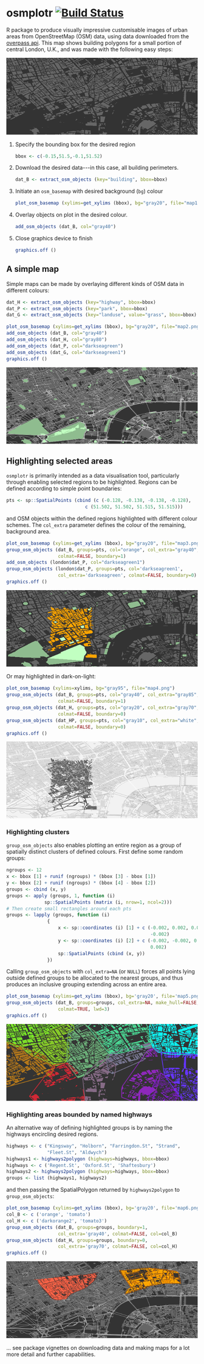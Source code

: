 osmplotr [![Build Status](https://travis-ci.org/mpadge/osmplotr.svg?branch=master)](https://travis-ci.org/mpadge/osmplotr)
==========================================================================================================================

R package to produce visually impressive customisable images of urban areas from OpenStreetMap (OSM) data, using data downloaded from the [overpass api](http://overpass-api.de/). This map shows building polygons for a small portion of central London, U.K., and was made with the following easy steps:

![map1](./figure/map1.png)

1.  Specify the bounding box for the desired region

    ``` r
    bbox <- c(-0.15,51.5,-0.1,51.52) 
    ```

2.  Download the desired data---in this case, all building perimeters.

    ``` r
    dat_B <- extract_osm_objects (key="building", bbox=bbox)
    ```

3.  Initiate an `osm_basemap` with desired background (`bg`) colour

    ``` r
    plot_osm_basemap (xylims=get_xylims (bbox), bg="gray20", file="map1.png")
    ```

4.  Overlay objects on plot in the desired colour.

    ``` r
    add_osm_objects (dat_B, col="gray40")
    ```

5.  Close graphics device to finish

    ``` r
    graphics.off ()
    ```

A simple map
------------

Simple maps can be made by overlaying different kinds of OSM data in different colours:

``` r
dat_H <- extract_osm_objects (key="highway", bbox=bbox)
dat_P <- extract_osm_objects (key="park", bbox=bbox)
dat_G <- extract_osm_objects (key="landuse", value="grass", bbox=bbox)
```

``` r
plot_osm_basemap (xylims=get_xylims (bbox), bg="gray20", file="map2.png")
add_osm_objects (dat_B, col="gray40")
add_osm_objects (dat_H, col="gray80")
add_osm_objects (dat_P, col="darkseagreen")
add_osm_objects (dat_G, col="darkseagreen1")
graphics.off ()
```

![map2](./figure/map2.png)

Highlighting selected areas
---------------------------

`osmplotr` is primarily intended as a data visualisation tool, particularly through enabling selected regions to be highlighted. Regions can be defined according to simple point boundaries:

``` r
pts <- sp::SpatialPoints (cbind (c (-0.128, -0.138, -0.138, -0.128),
                             c (51.502, 51.502, 51.515, 51.515)))
```

and OSM objects within the defined regions highlighted with different colour schemes. The `col_extra` parameter defines the colour of the remaining, background area.

``` r
plot_osm_basemap (xylims=get_xylims (bbox), bg="gray20", file="map3.png")
group_osm_objects (dat_B, groups=pts, col="orange", col_extra="gray40", 
                   colmat=FALSE, boundary=1)
add_osm_objects (london$dat_P, col="darkseagreen1")
group_osm_objects (london$dat_P, groups=pts, col='darkseagreen1',
                   col_extra='darkseagreen', colmat=FALSE, boundary=0)
graphics.off ()
```

![map3](./figure/map3.png)

Or may highlighted in dark-on-light:

``` r
plot_osm_basemap (xylims=xylims, bg="gray95", file="map4.png")
group_osm_objects (dat_B, groups=pts, col="gray40", col_extra="gray85",
                   colmat=FALSE, boundary=1)
group_osm_objects (dat_H, groups=pts, col="gray20", col_extra="gray70",
                   colmat=FALSE, boundary=0)
group_osm_objects (dat_HP, groups=pts, col="gray10", col_extra="white",
                   colmat=FALSE, boundary=0)
graphics.off ()
```

![map4](./figure/map4.png)

### Highlighting clusters

`group_osm_objects` also enables plotting an entire region as a group of spatially distinct clusters of defined colours. First define some random groups:

``` r
ngroups <- 12
x <- bbox [1] + runif (ngroups) * (bbox [3] - bbox [1])
y <- bbox [2] + runif (ngroups) * (bbox [4] - bbox [2])
groups <- cbind (x, y)
groups <- apply (groups, 1, function (i) 
              sp::SpatialPoints (matrix (i, nrow=1, ncol=2)))
# Then create small rectangles around each pts
groups <- lapply (groups, function (i)
               {
                   x <- sp::coordinates (i) [1] + c (-0.002, 0.002, 0.002,
                                                     -0.002)
                   y <- sp::coordinates (i) [2] + c (-0.002, -0.002, 0.002,
                                                     0.002)
                   sp::SpatialPoints (cbind (x, y))
               })
```

Calling `group_osm_objects` with `col_extra=NA` (or `NULL`) forces all points lying outside defined groups to be allocated to the nearest groups, and thus produces an inclusive grouping extending across an entire area.

``` r
plot_osm_basemap (xylims=get_xylims (bbox), bg='gray20', file='map5.png')
group_osm_objects (dat_B, groups=groups, col_extra=NA, make_hull=FALSE,
                   colmat=TRUE, lwd=3)
graphics.off ()
```

![map5](./figure/map5.png)

### Highlighting areas bounded by named highways

An alternative way of defining highlighted groups is by naming the highways encircling desired regions.

``` r
highways <- c ("Kingsway", "Holborn", "Farringdon.St", "Strand",
               "Fleet.St", "Aldwych")
highways1 <- highways2polygon (highways=highways, bbox=bbox)
highways <- c ('Regent.St', 'Oxford.St', 'Shaftesbury')
highways2 <- highways2polygon (highways=highways, bbox=bbox)
groups <- list (highways1, highways2)
```

and then passing the SpatialPolygon returned by `highways2polygon` to `group_osm_objects`:

``` r
plot_osm_basemap (xylims=get_xylims (bbox), bg='gray20', file='map6.png')
col_B <- c ('orange', 'tomato')
col_H <- c ('darkorange2', 'tomato3')
group_osm_objects (dat_B, groups=groups, boundary=1,
                   col_extra='gray40', colmat=FALSE, col=col_B)
group_osm_objects (dat_H, groups=groups, boundary=0,
                   col_extra='gray70', colmat=FALSE, col=col_H)
graphics.off ()
```

![map6](./figure/map6.png)

... see package vignettes on downloading data and making maps for a lot more detail and further capabilities.
